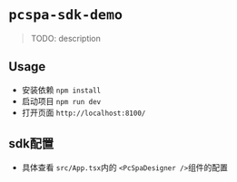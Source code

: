 # `pcspa-sdk-demo`

> TODO: description

## Usage
- 安装依赖 `npm install`
- 启动项目 `npm run dev`
- 打开页面 `http://localhost:8100/`

## sdk配置
- 具体查看 `src/App.tsx`内的 `<PcSpaDesigner />`组件的配置